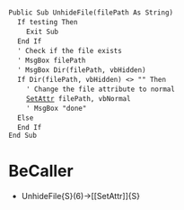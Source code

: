 &nbsp;  &nbsp;  &nbsp;  &nbsp;  
`Public Sub UnhideFile(filePath As String)`  
&nbsp;&nbsp;&nbsp;&nbsp;`If testing Then`  
&nbsp;&nbsp;&nbsp;&nbsp;&nbsp;&nbsp;&nbsp;&nbsp;`Exit Sub`  
&nbsp;&nbsp;&nbsp;&nbsp;`End If`  
&nbsp;&nbsp;&nbsp;&nbsp;`' Check if the file exists`  
&nbsp;&nbsp;&nbsp;&nbsp;`' MsgBox filePath`  
&nbsp;&nbsp;&nbsp;&nbsp;`' MsgBox Dir(filePath, vbHidden)`  
&nbsp;&nbsp;&nbsp;&nbsp;`If Dir(filePath, vbHidden) <> "" Then`  
&nbsp;&nbsp;&nbsp;&nbsp;&nbsp;&nbsp;&nbsp;&nbsp;`' Change the file attribute to normal`  
&nbsp;&nbsp;&nbsp;&nbsp;&nbsp;&nbsp;&nbsp;&nbsp;[`SetAttr`](SetAttr)` filePath, vbNormal`  
&nbsp;&nbsp;&nbsp;&nbsp;&nbsp;&nbsp;&nbsp;&nbsp;`' MsgBox "done"`  
&nbsp;&nbsp;&nbsp;&nbsp;`Else`  
&nbsp;&nbsp;&nbsp;&nbsp;`End If`  
`End Sub`  


# BeCaller
- UnhideFile{S}(6)->[[SetAttr]]{S}

